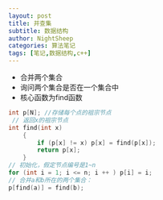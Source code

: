 ```yaml
---
layout: post
title: 并查集
subtitle: 数据结构
author: NightSheep
categories: 算法笔记
tags: [笔记,数据结构,c++]
---
```


- 合并两个集合
- 询问两个集合是否在一个集合中
- 核心函数为find函数

```cpp
int p[N]; //存储每个点的祖宗节点
 // 返回x的祖宗节点
int find(int x)
    {
        if (p[x] != x) p[x] = find(p[x]);
        return p[x];
    }
// 初始化，假定节点编号是1~n
for (int i = 1; i <= n; i ++ ) p[i] = i;
// 合并a和b所在的两个集合：
p[find(a)] = find(b);

```

